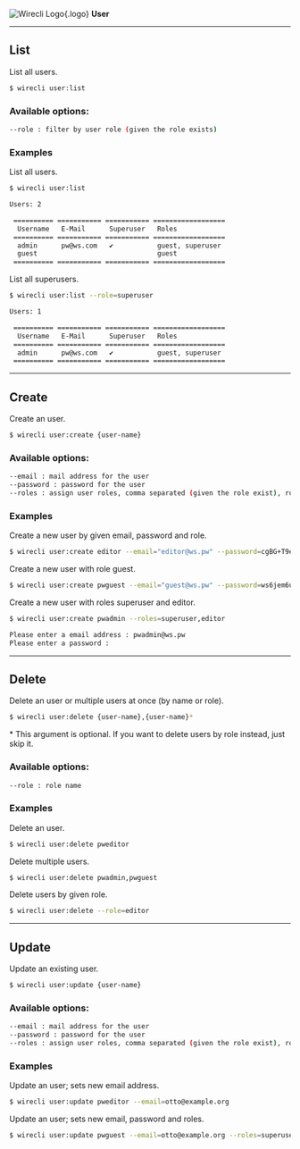 ![Wirecli Logo](/assets/img/favicon-16x16.png){.logo} **User**

---

## List

List all users.

```sh
$ wirecli user:list
```

### Available options:

```sh
--role : filter by user role (given the role exists)
```

### Examples

List all users.

```sh
$ wirecli user:list

Users: 2

 ========== =========== =========== ==================
  Username   E-Mail      Superuser   Roles
 ========== =========== =========== ==================
  admin      pw@ws.com   ✔           guest, superuser
  guest                              guest
 ========== =========== =========== ==================
```

List all superusers.

```sh
$ wirecli user:list --role=superuser

Users: 1

 ========== =========== =========== ==================
  Username   E-Mail      Superuser   Roles
 ========== =========== =========== ==================
  admin      pw@ws.com   ✔           guest, superuser
 ========== =========== =========== ==================
```

---

## Create

Create an user.

```sh
$ wirecli user:create {user-name}
```

### Available options:

```sh
--email : mail address for the user 
--password : password for the user
--roles : assign user roles, comma separated (given the role exist), role `guest` is attached by default
```

### Examples

Create a new user by given email, password and role.

```sh
$ wirecli user:create editor --email="editor@ws.pw" --password=cgBG+T9e7Nu2 --roles=editor
```

Create a new user with role guest.

```sh
$ wirecli user:create pwguest --email="guest@ws.pw" --password=ws6jem6un3V&
```

Create a new user with roles superuser and editor.

```sh
$ wirecli user:create pwadmin --roles=superuser,editor

Please enter a email address : pwadmin@ws.pw
Please enter a password :
```

---

## Delete

Delete an user or multiple users at once (by name or role).

```sh
$ wirecli user:delete {user-name},{user-name}*
```

\* This argument is optional. If you want to delete users by role instead, just skip it.

### Available options:

```sh
--role : role name
```

### Examples

Delete an user.

```sh
$ wirecli user:delete pweditor
```

Delete multiple users.

```sh
$ wirecli user:delete pwadmin,pwguest
```

Delete users by given role.

```sh
$ wirecli user:delete --role=editor
```

---

## Update

Update an existing user.

```sh
$ wirecli user:update {user-name}
```

### Available options:

```sh
--email : mail address for the user 
--password : password for the user
--roles : assign user roles, comma separated (given the role exist), role `guest` is attached by default
```

### Examples

Update an user; sets new email address.

```sh
$ wirecli user:update pweditor --email=otto@example.org
```

Update an user; sets new email, password and roles.

```sh
$ wirecli user:update pwguest --email=otto@example.org --roles=superuser,editor --password=somepass
```
